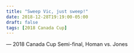 ```yaml
---
title: "Sweep Vic, just sweep!"
date: 2018-12-28T19:19:00-05:00
draft: false
tags: [2018 Canada Cup]
---
```

— 2018 Canada Cup Semi-final, Homan vs. Jones
<!--more--> 

